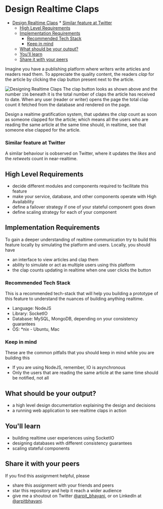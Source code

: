 Design Realtime Claps
===

<!--ts-->
* [Design Realtime Claps](#design-realtime-claps)
      * [Similar feature at Twitter](#similar-feature-at-twitter)
   * [High Level Requirements](#high-level-requirements)
   * [Implementation Requirements](#implementation-requirements)
      * [Recommended Tech Stack](#recommended-tech-stack)
      * [Keep in mind](#keep-in-mind)
   * [What should be your output?](#what-should-be-your-output)
   * [You'll learn](#youll-learn)
   * [Share it with your peers](#share-it-with-your-peers)
<!--te-->

Imagine you have a publishing platform where writers write articles and readers read them. To appreciate the quality content, the readers _clap_ for the article by clicking the clap button present next to the article.

![Designing Realtime Claps](https://user-images.githubusercontent.com/4745789/137951051-3d18a202-e719-4e9c-a430-d8da6ddebaec.png)
The clap button looks as shown above and the number `156` beneath it is the total number of claps the article has received to date. When any user (reader or writer) opens the page the total clap count it fetched from the database and rendered on the page.

Design a realtime gratification system, that updates the _clap_ count as soon as someone clapped for the article; which means all the users who are reading the same article at the same time should, in realtime, see that someone else clapped for the article.

### Similar feature at Twitter

A similar behaviour is oobserved on Twitter, where it updates the _likes_ and the _retweets_ count in near-realtime.

##  High Level Requirements

- decide different modules and components required to facilitate this feature
- make your service, database, and other components operate with High Availability
- define a failover strategy if one of your stateful component goes down
- define scaling strategy for each of your component

##  Implementation Requirements

To gain a deeper understanding of realtime communication try to build this feature locally by simulating the platform and users. Locally, you should have  

- an interface to view articles and clap them
- ability to simulate or act as multiple users using this platform
- the clap counts updating in realtime when one user clicks the button

###  Recommended Tech Stack

This is a recommended tech-stack that will help you building a prototype of this feature to understand the nuances of building anything realtime.

- Language: NodeJS
- Library: SocketIO
- Database: MySQL, MongoDB, depending on your consistency guarantees
- OS: *nix - Ubuntu, Mac

###  Keep in mind

These are the common pitfalls that you should keep in mind while you are building this

- If you are using NodeJS, remember, IO is asynchronous
- Only the users that are reading the same article at the same time should be notified, not all

##  What should be your output?

- a high level design documentation explaining the design and decisions
- a running web application to see realtime claps in action

##  You'll learn

 - building realtime user experiences using SocketIO
 - designing databases with different consistency guarantees
 - scaling stateful components

##  Share it with your peers

If you find this assignment helpful, please
- share this assignment with your friends and peers
- star this repository and help it reach a wider audience
- give me a shoutout on Twitter [@arpit_bhayani](https://twitter.com/@arpit_bhayani), or on LinkedIn at [@arpitbhayani](https://www.linkedin.com/in/arpitbhayani/).

